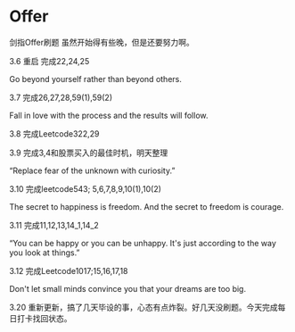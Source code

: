 # Offer
剑指Offer刷题
虽然开始得有些晚，但是还要努力啊。

3.6 重启 完成22,24,25

Go beyond yourself rather than
beyond others.

3.7 完成26,27,28,59(1),59(2)

Fall in love with the process and the results will follow.

3.8 完成Leetcode322,29

3.9 完成3,4和股票买入的最佳时机，明天整理

“Replace fear of the unknown with curiosity.”

3.10 完成leetcode543; 5,6,7,8,9,10(1),10(2)

The secret to happiness is freedom. And the secret to freedom is courage.

3.11 完成11,12,13,14_1,14_2

“You can be happy or you can be unhappy. It's just according to the way you look at things.”

3.12 完成Leetcode1017;15,16,17,18

Don't let small minds convince you that your dreams are too big.

3.20 重新更新，搞了几天毕设的事，心态有点炸裂。好几天没刷题。今天完成每日打卡找回状态。